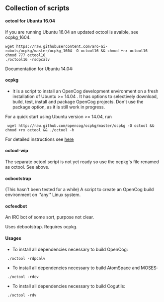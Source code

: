 ## Collection of scripts

#### octool for Ubuntu 16.04 
If you are running Ubuntu 16.04 an updated octool is avaible, see ocpkg_1604.
	
	wget https://raw.githubusercontent.com/aro-ai-robots/ocpkg/master/ocpkg_1604 -O octool16 && chmod +rx octool16
	chmod 777 octool16
	./octool16 -rsdpcalv



Documentation for Ubuntu 14.04: 

#### ocpkg
* It is a script to install an OpenCog development environment on a fresh installation of Ubuntu >= 14.04 . It has options to selectively download, build, test, install and package OpenCog projects. Don't use the package option, as it
is still work in progress.

For a quick start using Ubuntu version >= 14.04, run
```
 wget http://raw.github.com/opencog/ocpkg/master/ocpkg -O octool && chmod +rx octool && ./octool -h
```

For detailed instructions see [here](http://wiki.opencog.org/wikihome/index.php/Building_OpenCog#octool_for_ubuntu)

#### octool-wip
The separate octool script is not yet ready so use the ocpkg's file renamed as octool. See above.

#### ocbootstrap
(This hasn't been tested for a while)
A script to create an OpenCog build environment on ''any'' Linux system.

#### ocfeedbot
An IRC bot of some sort, purpose not clear.

Uses debootstrap. Requires ocpkg.

#### Usages
* To install all dependencies necessary to build OpenCog:
```
 ./octool -rdpcalv
```

* To install all dependencies necessary to build AtomSpace and MOSES:
```
 ./octool -rdcv
```

* To install all dependencies necessary to build Cogutils:
```
 ./octool -rdv
```

